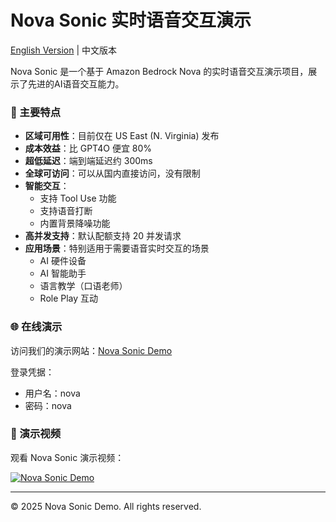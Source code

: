 # Nova Sonic 实时语音交互演示

[English Version](README_EN.md) | 中文版本

Nova Sonic 是一个基于 Amazon Bedrock Nova 的实时语音交互演示项目，展示了先进的AI语音交互能力。

### 🌟 主要特点

- **区域可用性**：目前仅在 US East (N. Virginia) 发布
- **成本效益**：比 GPT4O 便宜 80%
- **超低延迟**：端到端延迟约 300ms
- **全球可访问**：可以从国内直接访问，没有限制
- **智能交互**：
  - 支持 Tool Use 功能
  - 支持语音打断
  - 内置背景降噪功能
- **高并发支持**：默认配额支持 20 并发请求
- **应用场景**：特别适用于需要语音实时交互的场景
  - AI 硬件设备
  - AI 智能助手
  - 语言教学（口语老师）
  - Role Play 互动

### 🌐 在线演示

访问我们的演示网站：[Nova Sonic Demo](https://nova-sonic.teague.live/)

登录凭据：
- 用户名：nova
- 密码：nova

### 🎥 演示视频

观看 Nova Sonic 演示视频：

[![Nova Sonic Demo](https://img.shields.io/badge/观看演示-Nova%20Sonic-blue)](https://d18k98y33mzd4b.cloudfront.net/Nova+Sonic+Demo+Recording.mp4)

---

© 2025 Nova Sonic Demo. All rights reserved. 